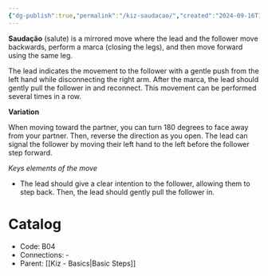 ```yaml
---
{"dg-publish":true,"permalink":"/kiz-saudacao/","created":"2024-09-16T15:48:23.346-04:00","updated":"2024-09-25T17:06:19.199-04:00"}
---
```



**Saudação** (salute) is a mirrored move where the lead and the follower move backwards, perform a marca (closing the legs), and then move forward using the same leg.

The lead indicates the movement to the follower with a gentle push from the left hand while disconnecting the right arm. After the marca, the lead should gently pull the follower in and reconnect. This movement can be performed several times in a row.

**Variation**

When moving toward the partner, you can turn 180 degrees to face away from your partner. Then, reverse the direction as you open. The lead can signal the follower by moving their left hand to the left before the follower step forward.

*Keys elements of the move*
- The lead should give a clear intention to the follower, allowing them to step back. Then, the lead should gently pull the follower in.

# Catalog

- Code: B04
- Connections: -
- Parent: [[Kiz - Basics\|Basic Steps]]